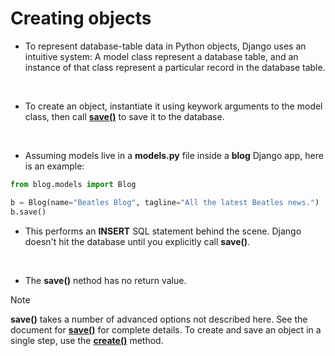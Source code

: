 # Creating objects

- To represent database-table data in Python objects, Django uses an intuitive system: A model class represent a database table, and an instance of that class represent a particular record in the database table.
<br>

- To create an object, instantiate it using keywork arguments to the model class, then call **[save()](https://docs.djangoproject.com/en/5.1/ref/models/instances/#django.db.models.Model.save)** to save it to the database.
<br>

- Assuming models live in a **models.py** file inside a **blog** Django app, here is an example:


```python
from blog.models import Blog

b = Blog(name="Beatles Blog", tagline="All the latest Beatles news.")
b.save()
```

- This performs an **INSERT** SQL statement behind the scene. Django doesn't hit the database until you explicitly call **save()**.
<br>

- The **save()** nethod has no return value.

> [!Note]
>
> **save()** takes a number of advanced options not described here. See the document for **[save()](https://docs.djangoproject.com/en/5.1/ref/models/instances/#django.db.models.Model.save)** for complete details. To create and save an object in a single step, use the **[create()](https://docs.djangoproject.com/en/5.1/ref/models/querysets/#django.db.models.query.QuerySet.create)** method.

